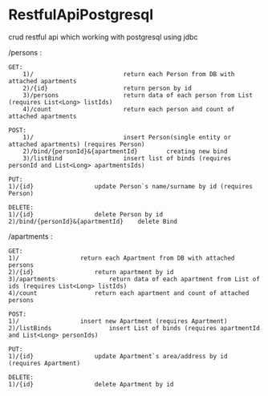 # RestfulApiPostgresql
crud restful api which working with postgresql using jdbc 



/persons :

    GET:
        1)/             			return each Person from DB with attached apartments
        2)/{id}         			return person by id
        3)/persons     				return data of each person from List (requires List<Long> listIds)
        4)/count        			return each person and count of attached apartments  
    
    POST:
        1)/             			insert Person(single entity or attached apartments) (requires Person)
        2)/bind/{personId}&{apartmentId}    	creating new bind
        3)/listBind     			insert list of binds (requires personId and List<Long> apartmentsIds)
    
    PUT:
	1)/{id}					update Person`s name/surname by id (requires Person)

    DELETE:
	1)/{id}					delete Person by id
	2)/bind/{personId}&{apartmentId} 	delete Bind 


/apartments :


    GET: 
	1)/					return each Apartment from DB with attached persons
	2)/{id}					return apartment by id
	3)/apartments				return data of each apartment from List of ids (requires List<Long> listIds)
	4)/count				return each apartment and count of attached persons 

    POST:
	1)/					insert new Apartment (requires Apartment)
	2)/listBinds				insert List of binds (requires apartmentId and List<Long> personIds)

    PUT:
	1)/{id}					update Apartment`s area/address by id (requires Apartment)

    DELETE:
	1)/{id}					delete Apartment by id

